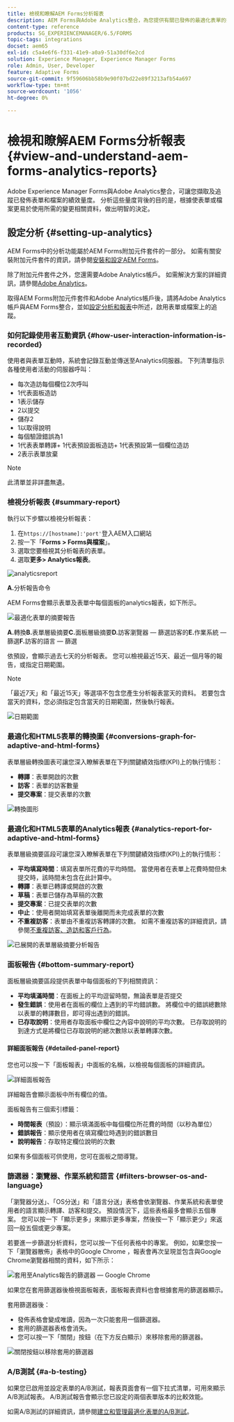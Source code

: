 ```yaml
---
title: 檢視和瞭解AEM Forms分析報表
description: AEM Forms與Adobe Analytics整合，為您提供有關已發佈的最適化表單的摘要和詳細分析。
content-type: reference
products: SG_EXPERIENCEMANAGER/6.5/FORMS
topic-tags: integrations
docset: aem65
exl-id: c5a4e6f6-f331-41e9-a0a9-51a30df6e2cd
solution: Experience Manager, Experience Manager Forms
role: Admin, User, Developer
feature: Adaptive Forms
source-git-commit: 9f59606bb58b9e90f07bd22e89f3213afb54a697
workflow-type: tm+mt
source-wordcount: '1056'
ht-degree: 0%

---
```


# 檢視和瞭解AEM Forms分析報表 {#view-and-understand-aem-forms-analytics-reports}

Adobe Experience Manager Forms與Adobe Analytics整合，可讓您擷取及追蹤已發佈表單和檔案的績效量度。 分析這些量度背後的目的是，根據使表單或檔案更易於使用所需的變更相關資料，做出明智的決定。

## 設定分析 {#setting-up-analytics}

AEM Forms中的分析功能屬於AEM Forms附加元件套件的一部分。 如需有關安裝附加元件套件的資訊，請參閱[安裝和設定AEM Forms](../../forms/using/installing-configuring-aem-forms-osgi.md)。

除了附加元件套件之外，您還需要Adobe Analytics帳戶。 如需解決方案的詳細資訊，請參閱[Adobe Analytics](https://www.adobe.com/solutions/digital-analytics.html)。

取得AEM Forms附加元件套件和Adobe Analytics帳戶後，請將Adobe Analytics帳戶與AEM Forms整合，並如[設定分析和報表](../../forms/using/configure-analytics-forms-documents.md)中所述，啟用表單或檔案上的追蹤。

### 如何記錄使用者互動資訊 {#how-user-interaction-information-is-recorded}

使用者與表單互動時，系統會記錄互動並傳送至Analytics伺服器。 下列清單指示各種使用者活動的伺服器呼叫：

* 每次造訪每個欄位2次呼叫
* 1代表面板造訪
* 1表示儲存
* 2以提交
* 儲存2
* 1以取得說明
* 每個驗證錯誤為1
* 1代表表單轉譯+ 1代表預設面板造訪+ 1代表預設第一個欄位造訪
* 2表示表單放棄

>[!NOTE]
>
>此清單並非詳盡無遺。

### 檢視分析報表 {#summary-report}

執行以下步驟以檢視分析報表：

1. 在`https://[hostname]:'port'`登入AEM入口網站
1. 按一下「**Forms > Forms與檔案**」。
1. 選取您要檢視其分析報表的表單。
1. 選取&#x200B;**更多> Analytics報表**。

![analyticsreport](assets/analyticsreport.png)

**A.**&#x200B;分析報告命令

AEM Forms會顯示表單及表單中每個面板的analytics報表，如下所示。

![最適化表單的摘要報告](assets/analyticsdashboard_callout.png)

**A.**&#x200B;轉換&#x200B;**B.**&#x200B;表單層級摘要&#x200B;**C.**&#x200B;面板層級摘要&#x200B;**D.**&#x200B;訪客瀏覽器 — 篩選訪客的&#x200B;**E.**&#x200B;作業系統 — 篩選&#x200B;**F.**&#x200B;訪客的語言 — 篩選

依預設，會顯示過去七天的分析報表。 您可以檢視最近15天、最近一個月等的報告，或指定日期範圍。

>[!NOTE]
>
>「最近7天」和「最近15天」等選項不包含您產生分析報表當天的資料。 若要包含當天的資料，您必須指定包含當天的日期範圍，然後執行報表。

![日期範圍](assets/date-range.png)

### 最適化和HTML5表單的轉換圖 {#conversions-graph-for-adaptive-and-html-forms}

表單層級轉換圖表可讓您深入瞭解表單在下列關鍵績效指標(KPI)上的執行情形：

* **轉譯**：表單開啟的次數
* **訪客**：表單的訪客數量
* **提交專案**：提交表單的次數

![轉換圖形](assets/conversion-graph.png)

### 最適化和HTML5表單的Analytics報表 {#analytics-report-for-adaptive-and-html-forms}

表單層級摘要區段可讓您深入瞭解表單在下列關鍵績效指標(KPI)上的執行情形：

* **平均填寫時間**：填寫表單所花費的平均時間。 當使用者在表單上花費時間但未提交時，該時間未包含在此計算中。
* **轉譯**：表單已轉譯或開啟的次數
* **草稿**：表單已儲存為草稿的次數
* **提交專案**：已提交表單的次數
* **中止**：使用者開始填寫表單後離開而未完成表單的次數
* **不重複訪客**：表單由不重複訪客轉譯的次數。 如需不重複訪客的詳細資訊，請參閱[不重複訪客、造訪和客戶行為](https://helpx.adobe.com/tw/analytics/kb/unique-visitors-visitor-behavior.html)。

![已展開的表單層級摘要分析報告](assets/analytics-report.png)

### 面板報告 {#bottom-summary-report}

面板層級摘要區段提供表單中每個面板的下列相關資訊：

* **平均填滿時間**：在面板上的平均逗留時間，無論表單是否提交
* **發生錯誤**：使用者在面板的欄位上遇到的平均錯誤數。 將欄位中的錯誤總數除以表單的轉譯數目，即可得出遇到的錯誤。
* **已存取說明**：使用者存取面板中欄位之內容中說明的平均次數。 已存取說明的到達方式是將欄位已存取說明的總次數除以表單轉譯次數。

#### 詳細面板報告 {#detailed-panel-report}

您也可以按一下「面板報表」中面板的名稱，以檢視每個面板的詳細資訊。

![詳細面板報告](assets/panel-report-detailed.png)

詳細報告會顯示面板中所有欄位的值。

面板報告有三個索引標籤：

* **時間報表**（預設）：顯示填滿面板中每個欄位所花費的時間（以秒為單位）
* **錯誤報告**：顯示使用者在填寫欄位時遇到的錯誤數目
* **說明報告**：存取特定欄位說明的次數

如果有多個面板可供使用，您可在面板之間導覽。

### 篩選器：瀏覽器、作業系統和語言 {#filters-browser-os-and-language}

「瀏覽器分送」、「OS分送」和「語言分送」表格會依瀏覽器、作業系統和表單使用者的語言顯示轉譯、訪客和提交。 預設情況下，這些表格最多會顯示五個專案。 您可以按一下「顯示更多」來顯示更多專案，然後按一下「顯示更少」來返回一般五個或更少專案。

若要進一步篩選分析資料，您可以按一下任何表格中的專案。 例如，如果您按一下「瀏覽器散佈」表格中的Google Chrome ，報表會再次呈現並包含與Google Chrome瀏覽器相關的資料，如下所示：

![套用至Analytics報告的篩選器 — Google Chrome ](assets/filter-1.png)

如果您在套用篩選器後檢視面板報表，面板報表資料也會根據套用的篩選器顯示。

套用篩選器後：

* 發佈表格會變成唯讀，因為一次只能套用一個篩選器。
* 套用的篩選器表格會消失。
* 您可以按一下「關閉」按鈕（在下方反白顯示）來移除套用的篩選器。

![關閉按鈕以移除套用的篩選器](assets/close-filter.png)

### A/B測試 {#a-b-testing}

如果您已啟用並設定表單的A/B測試，報表頁面會有一個下拉式清單，可用來顯示A/B測試報表。 A/B測試報告會顯示您已設定的兩個表單版本的比較效能。

如需A/B測試的詳細資訊，請參閱[建立和管理最適化表單的A/B測試](../../forms/using/ab-testing-adaptive-forms.md)。
